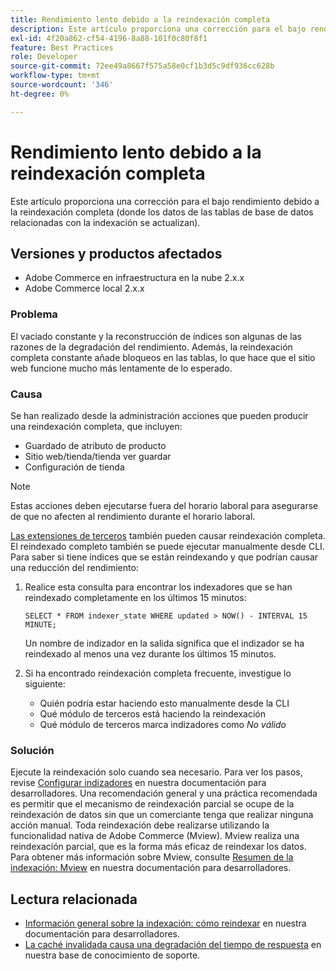 ```yaml
---
title: Rendimiento lento debido a la reindexación completa
description: Este artículo proporciona una corrección para el bajo rendimiento debido a la reindexación completa (donde los datos de las tablas de base de datos relacionadas con la indexación se actualizan).
exl-id: 4f20a862-cf54-4196-8a88-101f0c80f8f1
feature: Best Practices
role: Developer
source-git-commit: 72ee49a8667f575a58e0cf1b3d5c9df936cc628b
workflow-type: tm+mt
source-wordcount: '346'
ht-degree: 0%

---
```


# Rendimiento lento debido a la reindexación completa

Este artículo proporciona una corrección para el bajo rendimiento debido a la reindexación completa (donde los datos de las tablas de base de datos relacionadas con la indexación se actualizan).

## Versiones y productos afectados

* Adobe Commerce en infraestructura en la nube 2.x.x
* Adobe Commerce local 2.x.x

### Problema

El vaciado constante y la reconstrucción de índices son algunas de las razones de la degradación del rendimiento. Además, la reindexación completa constante añade bloqueos en las tablas, lo que hace que el sitio web funcione mucho más lentamente de lo esperado.

### Causa

Se han realizado desde la administración acciones que pueden producir una reindexación completa, que incluyen:

* Guardado de atributo de producto
* Sitio web/tienda/tienda ver guardar
* Configuración de tienda

>[!NOTE]
>
>Estas acciones deben ejecutarse fuera del horario laboral para asegurarse de que no afecten al rendimiento durante el horario laboral.

[Las extensiones de terceros](https://support.magento.com/hc/en-us/articles/360042361152-Best-Practices-for-using-third-party-extensions-in-Magento) también pueden causar reindexación completa. El reindexado completo también se puede ejecutar manualmente desde CLI. Para saber si tiene índices que se están reindexando y que podrían causar una reducción del rendimiento:

1. Realice esta consulta para encontrar los indexadores que se han reindexado completamente en los últimos 15 minutos:

   ```
   SELECT * FROM indexer_state WHERE updated > NOW() - INTERVAL 15 MINUTE;
   ```

   Un nombre de indizador en la salida significa que el indizador se ha reindexado al menos una vez durante los últimos 15 minutos.

1. Si ha encontrado reindexación completa frecuente, investigue lo siguiente:
   * Quién podría estar haciendo esto manualmente desde la CLI
   * Qué módulo de terceros está haciendo la reindexación
   * Qué módulo de terceros marca indizadores como *No válido*

### Solución

Ejecute la reindexación solo cuando sea necesario. Para ver los pasos, revise [Configurar indizadores](https://experienceleague.adobe.com/en/docs/commerce-operations/configuration-guide/cli/manage-indexers#configure-indexers) en nuestra documentación para desarrolladores. Una recomendación general y una práctica recomendada es permitir que el mecanismo de reindexación parcial se ocupe de la reindexación de datos sin que un comerciante tenga que realizar ninguna acción manual. Toda reindexación debe realizarse utilizando la funcionalidad nativa de Adobe Commerce (Mview). Mview realiza una reindexación parcial, que es la forma más eficaz de reindexar los datos. Para obtener más información sobre Mview, consulte [Resumen de la indexación: Mview](https://developer.adobe.com/commerce/php/development/components/indexing/#mview) en nuestra documentación para desarrolladores.

## Lectura relacionada

* [Información general sobre la indexación: cómo reindexar](https://developer.adobe.com/commerce/php/development/components/indexing/#how-to-reindex) en nuestra documentación para desarrolladores.
* [La caché invalidada causa una degradación del tiempo de respuesta](/help/troubleshooting/miscellaneous/invalidated-cache-causes-response-time-degradation.md) en nuestra base de conocimiento de soporte.


